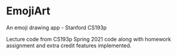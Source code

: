 # EmojiArt
An emoji drawing app - Stanford CS193p

Lecture code from CS193p Spring 2021 code along with homework assignment and extra credit features implemented.
